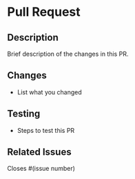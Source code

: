 # Pull Request

## Description
Brief description of the changes in this PR.

## Changes
- List what you changed

## Testing
- Steps to test this PR

## Related Issues
Closes #(issue number)
